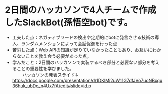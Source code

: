 # 2日間のハッカソンで4人チームで作成したSlackBot(孫悟空bot)です。  
- 工夫した点：ネガティブワードの検出や定期的にbotに発言させる技術の導入、ランダムメンションによって会話促進を行った点
- 苦労した点：Web APIの知識が足りていなかったこともあり、お互いにわからないことを教え会う必要があった点。
- 学んだこと：2日間のハッカソンで実装するべき部分と必要ない部分を考えることの重要性を学びました。  
　　
ハッカソンの発表スライド↓
https://docs.google.com/presentation/d/1DKlMj2uW11G7dfJVo7uoNBxqu36huk_ubDo_n4Ux7fA/edit#slide=id.p
